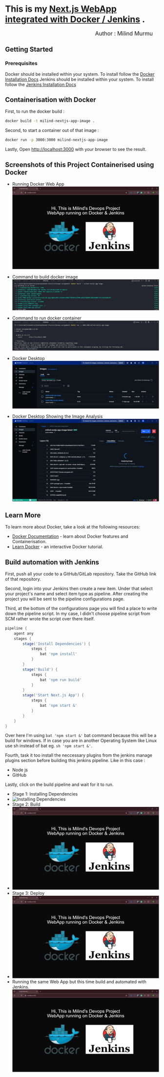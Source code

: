 # This is my [Next.js WebApp integrated with Docker / Jenkins]() .

<div align="right" style="margin-right: 20px; font-size: 18px;">Author : Milind Murmu</div>

## Getting Started

### Prerequisites
Docker should be installed within your system. To install follow the [Docker Installation Docs](https://docs.docker.com/engine/install/)
Jenkins should be installed within your system. To install follow the [Jenkins Installation Docs]([https://docs.docker.com/engine/install/](https://www.jenkins.io/doc/book/installing/))

## Containerisation with Docker
First, to run the docker build :

```bash
docker build -t milind-nextjs-app-image .
```

Second, to start a container out of that image :

```bash
docker run -p 3000:3000 milind-nextjs-app-image
```

Lastly, Open [http://localhost:3000](http://localhost:3000) with your browser to see the result.

## Screenshots of this Project Containerised using Docker
- Running Docker Web App
![Running Docker Web App](./screenshots/docker-webapp.png)

- Command to build docker image
![Running Docker Web App](./screenshots/buildpng.png)
- Command to run docker container
![Running Docker Web App](./screenshots/run-image-docker.png)
- Docker Desktop
![Running Docker Web App](./screenshots/docker-desktop.png)
- Docker Desktop Showing the Image Analysis
![Running Docker Web App](./screenshots/docker-desktop2.png)

## Learn More

To learn more about Docker, take a look at the following resources:

- [Docker Documentation](https://docs.docker.com/) - learn about Docker features and Containerisation.
- [Learn Docker](https://www.docker.com/101-tutorial/) - an interactive Docker tutorial.

## Build automation with Jenkins
First, push all your code to a GitHub/GitLab repository.
Take the GitHub link of that repository.

Second, login into your Jenkins then create a new item.
Under that select your project's name and select item type as pipeline. 
After creating the project you will be sent to the pipeline configurations page.

Third, at the bottom of the configurations page you will find a place to write down the pipeline script.
In my case, I didn't choose pipeline script from SCM rather wrote the script over there itself.

```groovy
pipeline {
    agent any
    stages {
        stage('Install Dependencies') {
            steps {
                bat 'npm install'
            }
        }
        stage('Build') {
            steps {
                bat 'npm run build'
            }
        }
        stage('Start Next.js App') {
            steps {
                bat 'npm start &'
            }
        }
    }
}
```
Over here I'm using ```bat 'npm start &'``` bat command because this will be a build for windows.
If in case you are in another Operating System like Linux use sh instead of bat eg. ```sh 'npm start &'```.

Fourth, task it too install the neccessary plugins from the jenkins manage plugins section before building this jenkins pipeline.
Like in this case :
- Node js
- GitHub

Lastly, click on the build pipeline and wait for it to run.
- Stage 1: Installing Dependencies
- ![Installing Dependencies](./screenshots/)
- Stage 2: Build
- ![Building Stage](./screenshots/docker-webapp.png)
- Stage 3: Deploy
- ![Deployed Stage](./screenshots/docker-webapp.png)
- Running the same Web App but this time build and automated with Jenkins.
![Running Jenkins Web App](./screenshots/docker-webapp.png)

